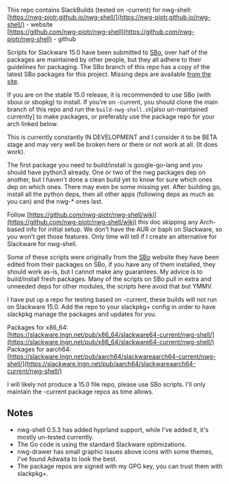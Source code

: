 
This repo contains SlackBuilds (tested on -current) for nwg-shell:  
[https://nwg-piotr.github.io/nwg-shell/](https://nwg-piotr.github.io/nwg-shell/) - website  
[https://github.com/nwg-piotr/nwg-shell](https://github.com/nwg-piotr/nwg-shell) - github  

Scripts for Slackware 15.0 have been submitted to [SBo](https://slackbulds.org), over half of the
packages are maintained by other people, but they all adhere to their guidelines for packaging.
The SBo branch of this repo has a copy of the latest SBo packages for this project. Missing deps
are available [from the site](https://slackbuilds.org). 

If you are on the stable 15.0 release, it is recommended to use SBo (with sboui or sbopkg) to install. 
If you're on -current, you should clone the main branch of this repo and run the `build-nwg-shell.sh`[also un-maintained currently]
 to make packages, or preferably use the package repo for your arch linked below.

This is currently constantly IN DEVELOPMENT and I consider it to be BETA stage and may very well be broken
here or there or not work at all. (It does work).

The first package you need to build/install is google-go-lang and you should have python3 already.
One or two of the nwg packages dep on another, but I haven't done a clean build yet to know for
sure which ones dep on which ones. There may even be some missing yet. After building go, install
all the python deps, then all other apps (following deps as much as you can) and the nwg-* ones
last.

Follow  [https://github.com/nwg-piotr/nwg-shell/wiki](https://github.com/nwg-piotr/nwg-shell/wiki) 
this doc skipping any Arch-based info for initial setup. We don't have the AUR or baph on Slackware,
so you won't get those features. Only time will tell if I create an alternative for Slackware for
nwg-shell.

Some of these scripts were originally from the [SBo](https://slackbuilds.org) website they
have been edited from their packages on SBo, if you have any of them installed, they should work
as-is, but I cannot make any guarantees. My advice is to build/install fresh packages. Many of the scripts
on SBo pull in extra and unneeded deps for other modules, the scripts here avoid that but YMMV.

I have put up a repo for testing based on -current, these builds will not run on Slackware
15.0. Add the repo to your slackpkg+ config in order to have slackpkg manage the packages and
updates for you.  

Packages for x86_64:  
[https://slackware.lngn.net/pub/x86_64/slackware64-current/nwg-shell/](https://slackware.lngn.net/pub/x86_64/slackware64-current/nwg-shell/)  
Packages for aarch64:  
[https://slackware.lngn.net/pub/aarch64/slackwareaarch64-current/nwg-shell/](https://slackware.lngn.net/pub/aarch64/slackwareaarch64-current/nwg-shell/)  

I will likely not produce a 15.0 file repo, please use SBo scripts. I'll only maintain the -current package repos as time allows.  
## Notes

* nwg-shell 0.5.3 has added hyprland support, while I've added it, it's mostly un-tested currently.  
* The Go code is using the standard Slackware optimizations.  
* nwg-drawer has small graphic issues above icons with some themes, I've found Adwaita to look the best.  
* The package repos are signed with my GPG key, you can trust them with slackpkg+.  
